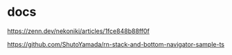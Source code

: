 # docs
https://zenn.dev/nekoniki/articles/1fce848b88ff0f

https://github.com/ShutoYamada/rn-stack-and-bottom-navigator-sample-ts